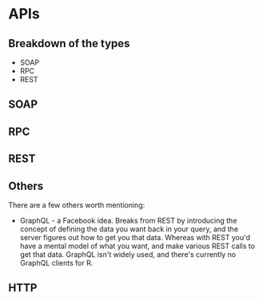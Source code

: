 
# APIs

## Breakdown of the types

* SOAP
* RPC
* REST

## SOAP

## RPC

## REST

## Others

There are a few others worth mentioning:

* GraphQL - a Facebook idea. Breaks from REST by introducing the concept
of defining the data you want back in your query, and the server figures
out how to get you that data. Whereas with REST you'd have a mental model
of what you want, and make various REST calls to get that data. GraphQL
isn't widely used, and there's currently no GraphQL clients for R.

## HTTP

